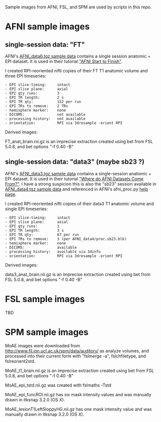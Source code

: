 Sample images from AFNI, FSL, and SPM are used by scripts in this repo.

# AFNI sample images

## single-session data: "FT"

AFNI's [AFNI_data6.tgz sample data](http://afni.nimh.nih.gov/pub/dist/edu/data/AFNI_data6.tgz) contains a single session anatomic + EPI dataset. It is used in their tutorial ["AFNI Start to Finish"](http://afni.nimh.nih.gov/pub/dist/edu/latest/afni_handouts/afni16_start_to_finish.pdf).

I created RPI-reoriented nifti copies of their FT T1 anatomic volume and three EPI timeseries:

```
- EPI slice-timing:     intact
- EPI slice plane:      axial
- EPI qty runs:         3
- EPI TR length:        2 s
- EPI TR qty:           152 per run
- EPI TRs to remove:    2 TRs
- hemisphere marker:    none
- DICOMS:               not available
- processing history:   not available
- orientation:          RPI via 3dresample -orient RPI
```

Derived images: 

FT_anat_brain.nii.gz is an imprecise extraction created using bet from FSL
5.0.8, and bet options "-f 0.40 -B"


## single-session data: "data3" (maybe sb23 ?)

AFNI's [AFNI_data3.tgz sample data](http://afni.nimh.nih.gov/pub/dist/edu/data/AFNI_data3.tgz) contains a single-session anatomic + EPI dataset. It is used in their tutorial ["Where do AFNI Datasets Come From?"](http://afni.nimh.nih.gov/pub/dist/edu/latest/afni02_to3d/afni02_to3d.pdf). I have a strong suspicion this is also the "sb23" session available in [AFNI_data4.tgz sample data](http://afni.nimh.nih.gov/pub/dist/edu/data/AFNI_data4.tgz) and referenced in AFNI's afni_proc.py [help page](http://afni.nimh.nih.gov/pub/dist/doc/program_help/afni_proc.py.html).

I created RPI-reoriented nifti copies of their data3 T1 anatomic volume and single EPI timeseries:

```
- EPI slice-timing:     intact
- EPI slice plane:      axial
- EPI qty runs:         1
- EPI TR length:        3 s
- EPI TR qty:           67 per run
- EPI TRs to remove:    3 (per AFNI_data4/proc.sb23.blk)
- hemisphere marker:    none
- DICOMS:               available
- processing history:   available via 3dinfo
- orientation:          RPI via 3dresample -orient RPI
```

Derived images: 

data3_anat_brain.nii.gz is an imprecise extraction created using bet from FSL
5.0.8, and bet options "-f 0.40 -B"



# FSL sample images

TBD

# SPM sample images


MoAE images were downloaded from
http://www.fil.ion.ucl.ac.uk/spm/data/auditory/ as analyze volumes, and
processed into their current form with "fslmerge -a", fslchfiletype, and
fslreorient2std.

MoAE_t1_brain.nii.gz is an imprecise extraction created using bet from FSL
5.0.8, and bet options "-f 0.40 -B"

MoAE_epi_tstd.nii.gz was created with fslmaths -Tstd

MoAE_epi_funcROI.nii.gz has six mask intensity values and was manually drawn in
itksnap 3.2.0 (OS X).

MoAE_lesionT1LeftSloppyHG.nii.gz has one mask intensity value and was manually drawn in
itksnap 3.2.0 (OS X).
